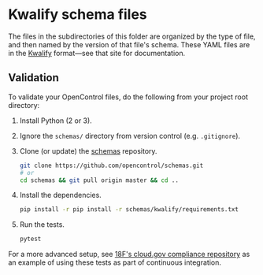 # Kwalify schema files

The files in the subdirectories of this folder are organized by the type of file, and then named by the version of that file's schema. These YAML files are in the [Kwalify](http://www.kuwata-lab.com/kwalify/) format—see that site for documentation.

## Validation

To validate your OpenControl files, do the following from your project root directory:

1. Install Python (2 or 3).
1. Ignore the `schemas/` directory from version control (e.g. `.gitignore`).
1. Clone (or update) the [schemas](https://github.com/opencontrol/schemas) repository.

    ```bash
    git clone https://github.com/opencontrol/schemas.git
    # or
    cd schemas && git pull origin master && cd ..
    ```

1. Install the dependencies.

    ```bash
    pip install -r pip install -r schemas/kwalify/requirements.txt
    ```

1. Run the tests.

    ```bash
    pytest
    ```

For a more advanced setup, see [18F's cloud.gov compliance repository](https://github.com/18F/cg-compliance) as an example of using these tests as part of continuous integration.
